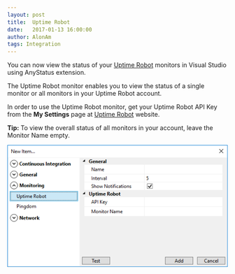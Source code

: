 ```yaml
---
layout: post
title:  Uptime Robot
date:   2017-01-13 16:00:00
author: AlonAm
tags: Integration
---
```


You can now view the status of your [Uptime Robot](http://uptimerobot.com/) monitors in Visual Studio using AnyStatus extension.

The Uptime Robot monitor enables you to view the status of a single monitor or all monitors in your Uptime Robot account.

In order to use the Uptime Robot monitor, get your Uptime Robot API Key from the **My Settings** page at [Uptime Robot](http://uptimerobot.com/) website.

**Tip:** To view the overall status of all monitors in your account, leave the Monitor Name empty.

![Uptime Robot](/assets/posts/2017-01-13-uptime-robot/uptime-robot-monitor.png)
